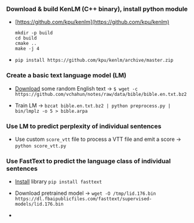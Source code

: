 
### Download & build KenLM (C++ binary), install python module
 * [https://github.com/kpu/kenlm](https://github.com/kpu/kenlm)
	
	```
	mkdir -p build
	cd build
	cmake ..
	make -j 4
	```
 * `pip install https://github.com/kpu/kenlm/archive/master.zip`


### Create a basic text language model (LM)
 * [Download](https://github.com/kmario23/KenLM-training) some random English text &rarr; `$ wget -c https://github.com/vchahun/notes/raw/data/bible/bible.en.txt.bz2
`

 * Train LM &rarr; `bzcat bible.en.txt.bz2 | python preprocess.py | bin/lmplz -o 5 > bible.arpa`

 
### Use LM to predict perplexity of individual sentences
 * Use custom `score_vtt` file to process a VTT file and emit a score &rarr; `python score_vtt.py`
 
 
### Use FastText to predict the language class of individual sentences
 * [Install](https://amitness.com/2019/07/identify-text-language-python) library `pip install fasttext`

 * Download pretrained model &rarr; `wget -O /tmp/lid.176.bin https://dl.fbaipublicfiles.com/fasttext/supervised-models/lid.176.bin`

 * 


 
